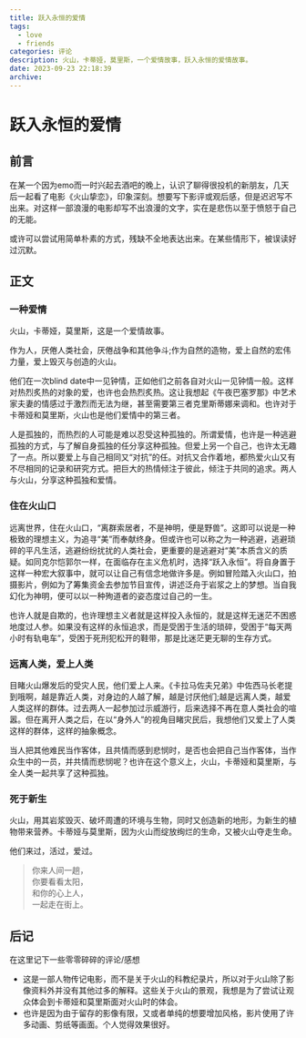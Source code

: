 ```yaml
---
title: 跃入永恒的爱情
tags: 
  - love
  - friends
categories: 评论
description: 火山，卡蒂娅，莫里斯，一个爱情故事，跃入永恒的爱情故事。
date: 2023-09-23 22:18:39
archive:
---
```


# 跃入永恒的爱情

## 前言

在某一个因为emo而一时兴起去酒吧的晚上，认识了聊得很投机的新朋友，几天后一起看了电影《火山挚恋》，印象深刻。想要写下影评或观后感，但是迟迟写不出来。对这样一部浪漫的电影却写不出浪漫的文字，实在是悲伤以至于愤怒于自己的无能。

或许可以尝试用简单朴素的方式，残缺不全地表达出来。在某些情形下，被误读好过沉默。

## 正文

### 一种爱情

火山，卡蒂娅，莫里斯，这是一个爱情故事。

作为人，厌倦人类社会，厌倦战争和其他争斗;作为自然的造物，爱上自然的宏伟力量，爱上毁灭与创造的火山。

他们在一次blind date中一见钟情，正如他们之前各自对火山一见钟情一般。这样对热烈炙热的对象的爱，也许也会热烈炙热。这让我想起《午夜巴塞罗那》中艺术家夫妻的情感过于激烈而无法为继，甚至需要第三者克里斯蒂娜来调和。也许对于卡蒂娅和莫里斯，火山也是他们爱情中的第三者。

人是孤独的，而热烈的人可能是难以忍受这种孤独的。所谓爱情，也许是一种逃避孤独的方式，与了解自身孤独的任分享这种孤独。但爱上另一个自己，也许太无趣了一点。所以要爱上与自己相同又“对抗”的任。对抗又合作着地，都热爱火山又有不尽相同的记录和研究方式。把巨大的热情倾注于彼此，倾注于共同的追求。两人与火山，分享这种孤独和爱情。

### 住在火山口

远离世界，住在火山口，“离群索居者，不是神明，便是野兽”。这即可以说是一种极致的理想主义，为追寻“美”而奉献终身。但或许也可以称之为一种逃避，逃避琐碎的平凡生活，逃避纷纷扰扰的人类社会，更重要的是逃避对“美”本质含义的质疑。如同克尔恺郭尔一样，在面临存在主义危机时，选择“跃入永恒”。将自身置于这样一种宏大叙事中，就可以让自己有信念地做许多是。例如冒险踏入火山口，拍摄影片，例如为了筹集资金去参加节目宣传，讲述泛舟于岩浆之上的梦想。当自我幻化为神明，便可以以一种殉道者的姿态度过自己的一生。

也许人就是自欺的，也许理想主义者就是这样投入永恒的，就是这样无迷茫不困惑地度过人参。如果没有这样的永恒追求，而是受困于生活的琐碎，受困于“每天两小时有轨电车”，受困于死刑犯松开的鞋带，那是比迷茫更无聊的生存方式。

### 远离人类，爱上人类

目睹火山爆发后的受灾人民，他们爱上人来。《卡拉马佐夫兄弟》中佐西马长老提到哦啊，越是靠近人类，对身边的人越了解，越是讨厌他们;越是远离人类，越爱人类这样的群体。过去两人一起参加过示威游行，后来选择不再在意人类社会的喧嚣。但在离开人类之后，在以“身外人”的视角目睹灾民后，我想他们又爱上了人类这样的群体，这样的抽象概念。

当人把其他难民当作客体，且共情而感到悲悯时，是否也会把自己当作客体，当作众生中的一员，并共情而悲悯呢？也许在这个意义上，火山，卡蒂娅和莫里斯，与全人类一起共享了这种孤独。
### 死于新生
火山，用其岩浆毁灭、破坏周遭的环境与生物，同时又创造新的地形，为新生的植物带来营养。卡蒂娅与莫里斯，因为火山而绽放绚烂的生命，又被火山夺走生命。

他们来过，活过，爱过。
>你来人间一趟，</br>
>你要看看太阳，</br>
>和你的心上人，</br>
>一起走在街上。</br>

## 后记

在这里记下一些零零碎碎的评论/感想
- 这是一部人物传记电影，而不是关于火山的科教纪录片，所以对于火山除了影像资料外并没有其他过多的解释。这些关于火山的景观，我想是为了尝试让观众体会到卡蒂娅和莫里斯面对火山时的体会。
- 也许是因为由于留存的影像有限，又或者单纯的想要增加风格，影片使用了许多动画、剪纸等画面。个人觉得效果很好。


